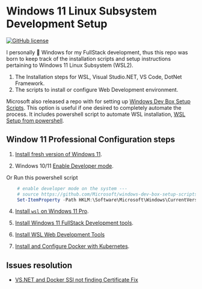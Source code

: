 # Windows 11 Linux Subsystem Development Setup

[![GitHub license](https://img.shields.io/badge/license-MIT-blue.svg?style=flat-square)](https://raw.githubusercontent.com/kdcllc/win10andwsldev/master/LICENSE)

I personally &#x1F9E1; Windows for my FullStack development, thus this repo was born to keep track of the installation scripts and setup instructions pertaining to Windows 11 Linux Subsystem (WSL2).

1. The Installation steps for WSL, Visual Studio.NET, VS Code, DotNet Framework.
2. The scripts to install or configure Web Development environment.

Microsoft also released a repo with for setting up [Windows Dev Box Setup Scripts](https://github.com/Microsoft/windows-dev-box-setup-scripts).
This option is useful if one desired to completely automate the process. It includes powershell script to automate WSL installation,
[WSL Setup from powershell](https://github.com/Microsoft/windows-dev-box-setup-scripts/blob/master/scripts/WSL.ps1).

## Window 11 Professional Configuration steps

1. [Install fresh version of Windows 11](https://www.microsoft.com/en-us/software-download/windows11).

3. Windows 10/11 [Enable Developer mode](https://docs.microsoft.com/en-us/windows/uwp/get-started/enable-your-device-for-development).

Or Run this powershell script

```ps1
    # enable developer mode on the system ---
    # source https://github.com/Microsoft/windows-dev-box-setup-scripts/blob/master/scripts/SystemConfiguration.ps1
    Set-ItemProperty -Path HKLM:\Software\Microsoft\Windows\CurrentVersion\AppModelUnlock -Name AllowDevelopmentWithoutDevLicense -Value 1
```

4. [Install `wsl` on Windows 11 Pro](https://docs.microsoft.com/en-us/windows/wsl/install).

5. [Install Windows 11 FullStack Development tools](./win11-dev/fullstack-dev-tools.md).

6. [Install WSL Web Development Tools](./wsl-dev-tools.md)


7. [Install and Configure Docker with Kubernetes](./win10-docker-kube.md).


## Issues resolution

- [VS.NET and Docker SSl not finding Certificate Fix](./vsnet-docker-ssl-issue.md)